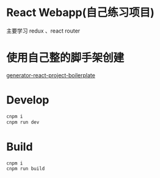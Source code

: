 # React Webapp(自己练习项目)
主要学习 redux 、react router

# 使用自己整的脚手架创建
[generator-react-project-boilerplate](https://github.com/haner199401/generator-react-project-boilerplate)

# Develop
```bash
cnpm i
cnpm run dev
```

# Build

```bash
cnpm i
cnpm run build
```
    
